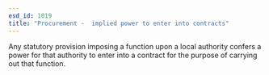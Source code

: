 ```yaml
---
esd_id: 1019
title: "Procurement -  implied power to enter into contracts"
---
```


Any statutory provision imposing a function upon a local authority confers a power for that authority to enter into a contract for the purpose of carrying out that function.

